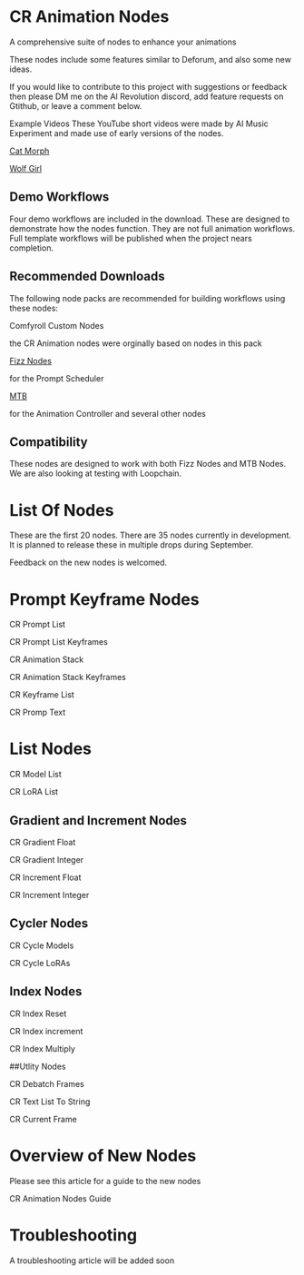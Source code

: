 # CR Animation Nodes
A comprehensive suite of nodes to enhance your animations

These nodes include some features similar to Deforum, and also some new ideas.

If you would like to contribute to this project with suggestions or feedback then please DM me on the AI Revolution discord, add feature requests on Gtithub, or leave a comment below.

Example Videos
These YouTube short videos were made by AI Music Experiment and made use of early versions of the nodes.

[Cat Morph](https://www.youtube.com/shorts/kiSO-8i4RZ4)

[Wolf Girl](https://www.youtube.com/shorts/bDWL5GIbmvs)

## Demo Workflows
Four demo workflows are included in the download. These are designed to demonstrate how the nodes function. They are not full animation workflows. Full template workflows will be published when the project nears completion.

## Recommended Downloads
The following node packs are recommended for building workflows using these nodes:

Comfyroll Custom Nodes

the CR Animation nodes were orginally based on nodes in this pack

[Fizz Nodes](https://github.com/FizzleDorf/ComfyUI_FizzNodes)

for the Prompt Scheduler

[MTB](https://github.com/melMass/comfy_mtb)

for the Animation Controller and several other nodes

## Compatibility
These nodes are designed to work with both Fizz Nodes and MTB Nodes. We are also looking at testing with Loopchain.

# List Of Nodes
These are the first 20 nodes. There are 35 nodes currently in development. It is planned to release these in multiple drops during September.

Feedback on the new nodes is welcomed.

# Prompt Keyframe Nodes
CR Prompt List

CR Prompt List Keyframes

CR Animation Stack

CR Animation Stack Keyframes

CR Keyframe List

CR Promp Text

# List Nodes
CR Model List

CR LoRA List

## Gradient and Increment Nodes
CR Gradient Float

CR Gradient Integer

CR Increment Float

CR Increment Integer

## Cycler Nodes
CR Cycle Models

CR Cycle LoRAs

## Index Nodes
CR Index Reset

CR Index increment

CR Index Multiply

##Utlity Nodes

CR Debatch Frames

CR Text List To String

CR Current Frame

# Overview of New Nodes
Please see this article for a guide to the new nodes

CR Animation Nodes Guide

# Troubleshooting
A troubleshooting article will be added soon
